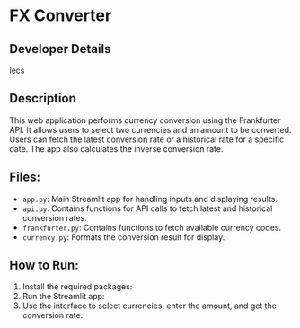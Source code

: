 # FX Converter

## Developer Details
lecs

## Description
This web application performs currency conversion using the Frankfurter API. It allows users to select two currencies and an amount to be converted. Users can fetch the latest conversion rate or a historical rate for a specific date. The app also calculates the inverse conversion rate.

## Files:
- `app.py`: Main Streamlit app for handling inputs and displaying results.
- `api.py`: Contains functions for API calls to fetch latest and historical conversion rates.
- `frankfurter.py`: Contains functions to fetch available currency codes.
- `currency.py`: Formats the conversion result for display.
  
## How to Run:
1. Install the required packages:
2. Run the Streamlit app:
3. Use the interface to select currencies, enter the amount, and get the conversion rate.
